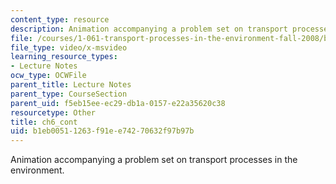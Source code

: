 ```yaml
---
content_type: resource
description: Animation accompanying a problem set on transport processes in the environment.
file: /courses/1-061-transport-processes-in-the-environment-fall-2008/b1eb00511263f91ee74270632f97b97b_ch6_cont.avi
file_type: video/x-msvideo
learning_resource_types:
- Lecture Notes
ocw_type: OCWFile
parent_title: Lecture Notes
parent_type: CourseSection
parent_uid: f5eb15ee-ec29-db1a-0157-e22a35620c38
resourcetype: Other
title: ch6_cont
uid: b1eb0051-1263-f91e-e742-70632f97b97b
---
```

Animation accompanying a problem set on transport processes in the environment.

